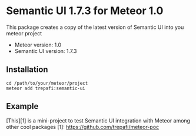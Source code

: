 # Semantic UI 1.7.3 for Meteor 1.0
This package creates a copy of the latest version of Semantic UI into you meteor project

* Meteor version: 1.0
* Semantic UI version: 1.7.3

## Installation
````
cd /path/to/your/meteor/project
meteor add trepafi:semantic-ui
````

## Example
[This][1] is a mini-project to test Semantic UI integration with Meteor among other cool packages
[1]: https://github.com/trepafi/meteor-poc
